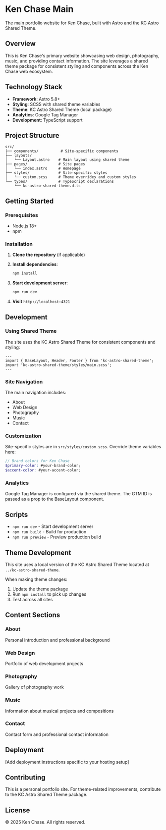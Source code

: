 # Ken Chase Main

The main portfolio website for Ken Chase, built with Astro and the KC Astro Shared Theme.

## Overview

This is Ken Chase's primary website showcasing web design, photography, music, and providing contact information. The site leverages a shared theme package for consistent styling and components across the Ken Chase web ecosystem.

## Technology Stack

- **Framework**: Astro 5.8+
- **Styling**: SCSS with shared theme variables
- **Theme**: KC Astro Shared Theme (local package)
- **Analytics**: Google Tag Manager
- **Development**: TypeScript support

## Project Structure

```
src/
├── components/          # Site-specific components
├── layouts/
│   └── Layout.astro    # Main layout using shared theme
├── pages/              # Site pages
│   └── index.astro     # Homepage
├── styles/             # Site-specific styles
│   └── custom.scss     # Theme overrides and custom styles
└── types/              # TypeScript declarations
    └── kc-astro-shared-theme.d.ts
```

## Getting Started

### Prerequisites

- Node.js 18+
- npm

### Installation

1. **Clone the repository** (if applicable)
2. **Install dependencies**:

   ```bash
   npm install
   ```

3. **Start development server**:

   ```bash
   npm run dev
   ```

4. **Visit** `http://localhost:4321`

## Development

### Using Shared Theme

The site uses the KC Astro Shared Theme for consistent components and styling:

```astro
---
import { BaseLayout, Header, Footer } from 'kc-astro-shared-theme';
import 'kc-astro-shared-theme/styles/main.scss';
---
```

### Site Navigation

The main navigation includes:

- About
- Web Design
- Photography
- Music
- Contact

### Customization

Site-specific styles are in `src/styles/custom.scss`. Override theme variables here:

```scss
// Brand colors for Ken Chase
$primary-color: #your-brand-color;
$accent-color: #your-accent-color;
```

### Analytics

Google Tag Manager is configured via the shared theme. The GTM ID is passed as a prop to the BaseLayout component.

## Scripts

- `npm run dev` - Start development server
- `npm run build` - Build for production
- `npm run preview` - Preview production build

## Theme Development

This site uses a local version of the KC Astro Shared Theme located at `../kc-astro-shared-theme`.

When making theme changes:

1. Update the theme package
2. Run `npm install` to pick up changes
3. Test across all sites

## Content Sections

### About

Personal introduction and professional background

### Web Design

Portfolio of web development projects

### Photography

Gallery of photography work

### Music

Information about musical projects and compositions

### Contact

Contact form and professional contact information

## Deployment

[Add deployment instructions specific to your hosting setup]

## Contributing

This is a personal portfolio site. For theme-related improvements, contribute to the KC Astro Shared Theme package.

## License

© 2025 Ken Chase. All rights reserved.
